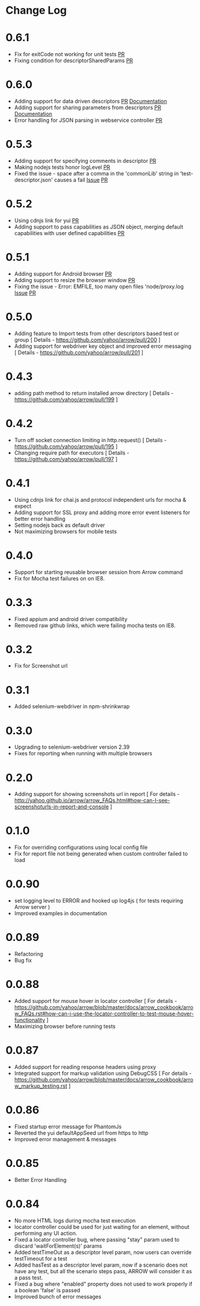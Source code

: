 # Change Log

# 0.6.1

 * Fix for exitCode not working for unit tests [PR](https://github.com/yahoo/arrow/pull/239)
 * Fixing condition for descriptorSharedParams [PR](https://github.com/yahoo/arrow/pull/238)

# 0.6.0

 * Adding support for data driven descriptors [PR](https://github.com/yahoo/arrow/pull/237) [Documentation](http://yahoo.github.io/arrow/arrow_FAQs.html#how-can-I-reuse-same-descriptor-with-different-sets-of-data)
 * Adding support for sharing parameters from descriptors [PR](https://github.com/yahoo/arrow/pull/237) [Documentation](http://yahoo.github.io/arrow/arrow_FAQs.html#how-can-I-share-params-from-my-descriptor)
 * Error handling for JSON parsing in webservice controller [PR](https://github.com/yahoo/arrow/pull/235)

# 0.5.3

 * Adding support for specifying comments in descriptor [PR](https://github.com/yahoo/arrow/pull/232)
 * Making nodejs tests honor logLevel [PR](https://github.com/yahoo/arrow/pull/232)
 * Fixed the issue - space after a comma in the 'commonLib' string in 'test-descriptor.json' causes a fail [Issue](https://github.com/yahoo/arrow/issues/206) [PR](https://github.com/yahoo/arrow/pull/233)

# 0.5.2

 * Using cdnjs link for yui [PR](https://github.com/yahoo/arrow/pull/228)
 * Adding support to pass capabilities as JSON object, merging default capabilities with user defined capabilities [PR](https://github.com/yahoo/arrow/pull/227)

# 0.5.1

 * Adding support for Android browser [PR](https://github.com/yahoo/arrow/pull/219)
 * Adding support to resize the browser window [PR](https://github.com/yahoo/arrow/pull/205)
 * Fixing the issue - Error: EMFILE, too many open files 'node/proxy.log  [Issue](https://github.com/yahoo/arrow/issues/217) [PR](https://github.com/yahoo/arrow/pull/218)

# 0.5.0

 * Adding feature to Import tests from other descriptors based test or group [ Details - https://github.com/yahoo/arrow/pull/200 ]
 * Adding support for webdriver key object and improved error messaging [ Details - https://github.com/yahoo/arrow/pull/201 ]

# 0.4.3

 * adding path method to return installed arrow directory [ Details - https://github.com/yahoo/arrow/pull/199 ]

# 0.4.2

 * Turn off socket connection limiting in http.request() [ Details - https://github.com/yahoo/arrow/pull/195 ]
 * Changing require path for executors [ Details - https://github.com/yahoo/arrow/pull/197 ]

# 0.4.1

 * Using cdnjs link for chai.js and protocol independent urls for mocha & expect
 * Adding support for SSL proxy and adding more error event listeners for better error handling
 * Setting nodejs back as default driver
 * Not maximizing browsers for mobile tests

# 0.4.0

 * Support for starting reusable browser session from Arrow command
 * Fix for Mocha test failures on on IE8.

# 0.3.3

 * Fixed appium and android driver compatibility
 * Removed raw github links, which were failing mocha tests on IE8.

# 0.3.2

  * Fix for Screenshot url

# 0.3.1

  * Added selenium-webdriver in npm-shrinkwrap

# 0.3.0

  * Upgrading to selenium-webdriver version 2.39
  * Fixes for reporting when running with multiple browsers

# 0.2.0

  * Adding support for showing screenshots url in report [ For details - http://yahoo.github.io/arrow/arrow_FAQs.html#how-can-I-see-screenshoturls-in-report-and-console ]

# 0.1.0

  * Fix for overriding configurations using local config file
  * Fix for report file not being generated when custom controller failed to load

# 0.0.90

  * set logging level to ERROR and hooked up log4js ( for tests requiring Arrow server )
  * Improved examples in documentation

# 0.0.89

  * Refactoring
  * Bug fix

# 0.0.88

  * Added support for mouse hover in locator controller [ For details - https://github.com/yahoo/arrow/blob/master/docs/arrow_cookbook/arrow_FAQs.rst#how-can-i-use-the-locator-controller-to-test-mouse-hover-functionality ]
  * Maximizing browser before running tests


# 0.0.87

  * Added support for reading response headers using proxy
  * Integrated support for markup validation using DebugCSS [ For details - https://github.com/yahoo/arrow/blob/master/docs/arrow_cookbook/arrow_markup_testing.rst ]


# 0.0.86
 
  * Fixed startup error message for PhantomJs
  * Reverted the yui defaultAppSeed url from https to http
  * Improved error management & messages

# 0.0.85

 * Better Error Handling

# 0.0.84

 * No more HTML logs during mocha test execution
 * locator controller could be used for just waiting for an element, without performing any UI action.
 * Fixed a locator controller bug, where passing "stay" param used to discard 'waitForElement(s)' params
 * Added testTimeOut as a descriptor level param, now users can override testTimeout for a test
 * Added hasTest as a descriptor level param, now if a scenario does not have any test, but all the scenario steps pass, ARROW will consider it as a pass test.
 * Fixed a bug where "enabled" property does not used to work properly if a boolean 'false' is passed
 * Improved bunch of error messages
